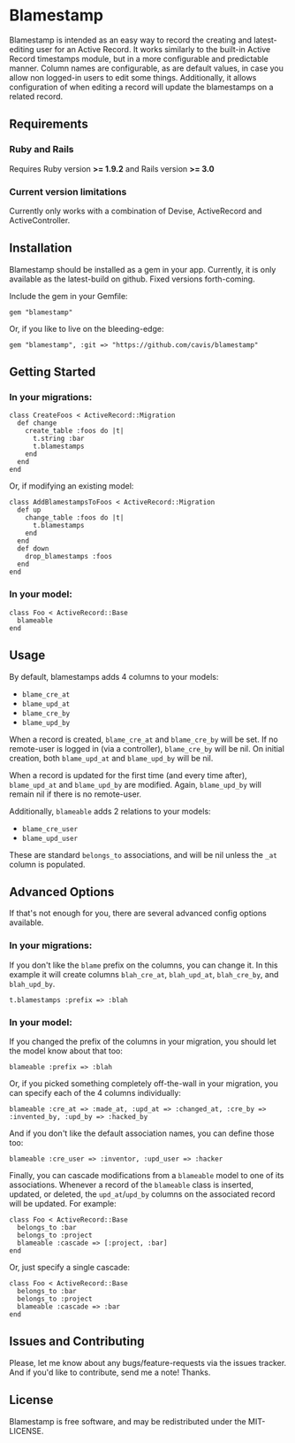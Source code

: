 Blamestamp
=========

Blamestamp is intended as an easy way to record the creating and latest-editing user for an Active Record.  It works similarly to the built-in Active Record timestamps module, but in a more configurable and predictable manner.  Column names are configurable, as are default values, in case you allow non logged-in users to edit some things.  Additionally, it allows configuration of when editing a record will update the blamestamps on a related record.


Requirements
------------

### Ruby and Rails

Requires Ruby version **>= 1.9.2** and Rails version **>= 3.0**

### Current version limitations

Currently only works with a combination of Devise, ActiveRecord and ActiveController.


Installation
------------

Blamestamp should be installed as a gem in your app.  Currently, it is only available as the latest-build on github.  Fixed versions forth-coming.

Include the gem in your Gemfile:

    gem "blamestamp"

Or, if you like to live on the bleeding-edge:

    gem "blamestamp", :git => "https://github.com/cavis/blamestamp"


Getting Started
---------------

### In your migrations:

    class CreateFoos < ActiveRecord::Migration
      def change
        create_table :foos do |t|
          t.string :bar
          t.blamestamps
        end
      end
    end

Or, if modifying an existing model:

    class AddBlamestampsToFoos < ActiveRecord::Migration
      def up
        change_table :foos do |t|
          t.blamestamps
        end
      end
      def down
        drop_blamestamps :foos
      end
    end


### In your model:

    class Foo < ActiveRecord::Base
      blameable
    end


Usage
-----

By default, blamestamps adds 4 columns to your models:

* `blame_cre_at`
* `blame_upd_at`
* `blame_cre_by`
* `blame_upd_by`

When a record is created, `blame_cre_at` and `blame_cre_by` will be set.  If no remote-user is logged in (via a controller), `blame_cre_by` will be nil.  On initial creation, both `blame_upd_at` and `blame_upd_by` will be nil.

When a record is updated for the first time (and every time after), `blame_upd_at` and `blame_upd_by` are modified.  Again, `blame_upd_by` will remain nil if there is no remote-user.

Additionally, `blameable` adds 2 relations to your models:

* `blame_cre_user`
* `blame_upd_user`

These are standard `belongs_to` associations, and will be nil unless the `_at` column is populated.


Advanced Options
----------------

If that's not enough for you, there are several advanced config options available.

### In your migrations:

If you don't like the `blame` prefix on the columns, you can change it.  In this example it will create columns `blah_cre_at`, `blah_upd_at`, `blah_cre_by`, and `blah_upd_by`.

    t.blamestamps :prefix => :blah

### In your model:

If you changed the prefix of the columns in your migration, you should let the model know about that too:

    blameable :prefix => :blah

Or, if you picked something completely off-the-wall in your migration, you can specify each of the 4 columns individually:

    blameable :cre_at => :made_at, :upd_at => :changed_at, :cre_by => :invented_by, :upd_by => :hacked_by

And if you don't like the default association names, you can define those too:

    blameable :cre_user => :inventor, :upd_user => :hacker

Finally, you can cascade modifications from a `blameable` model to one of its associations.  Whenever a record of the `blameable` class is inserted, updated, or deleted, the `upd_at`/`upd_by` columns on the associated record will be updated.  For example:

    class Foo < ActiveRecord::Base
      belongs_to :bar
      belongs_to :project
      blameable :cascade => [:project, :bar]
    end

Or, just specify a single cascade:

    class Foo < ActiveRecord::Base
      belongs_to :bar
      belongs_to :project
      blameable :cascade => :bar
    end


Issues and Contributing
-----------------------

Please, let me know about any bugs/feature-requests via the issues tracker.  And if you'd like to contribute, send me a note!  Thanks.


License
-------

Blamestamp is free software, and may be redistributed under the MIT-LICENSE.
